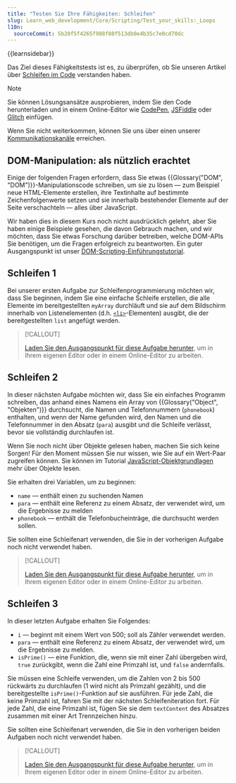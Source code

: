 ```yaml
---
title: "Testen Sie Ihre Fähigkeiten: Schleifen"
slug: Learn_web_development/Core/Scripting/Test_your_skills:_Loops
l10n:
  sourceCommit: 5b20f5f4265f988f80f513db0e4b35c7e0cd70dc
---
```


{{learnsidebar}}

Das Ziel dieses Fähigkeitstests ist es, zu überprüfen, ob Sie unseren Artikel über [Schleifen im Code](/de/docs/Learn_web_development/Core/Scripting/Loops) verstanden haben.

> [!NOTE]
> Sie können Lösungsansätze ausprobieren, indem Sie den Code herunterladen und in einem Online-Editor wie [CodePen](https://codepen.io/), [JSFiddle](https://jsfiddle.net/) oder [Glitch](https://glitch.com/) einfügen.
>
> Wenn Sie nicht weiterkommen, können Sie uns über einen unserer [Kommunikationskanäle](/de/docs/MDN/Community/Communication_channels) erreichen.

## DOM-Manipulation: als nützlich erachtet

Einige der folgenden Fragen erfordern, dass Sie etwas {{Glossary("DOM", "DOM")}}-Manipulationscode schreiben, um sie zu lösen — zum Beispiel neue HTML-Elemente erstellen, ihre Textinhalte auf bestimmte Zeichenfolgenwerte setzen und sie innerhalb bestehender Elemente auf der Seite verschachteln — alles über JavaScript.

Wir haben dies in diesem Kurs noch nicht ausdrücklich gelehrt, aber Sie haben einige Beispiele gesehen, die davon Gebrauch machen, und wir möchten, dass Sie etwas Forschung darüber betreiben, welche DOM-APIs Sie benötigen, um die Fragen erfolgreich zu beantworten. Ein guter Ausgangspunkt ist unser [DOM-Scripting-Einführungstutorial](/de/docs/Learn_web_development/Core/Scripting/DOM_scripting).

## Schleifen 1

Bei unserer ersten Aufgabe zur Schleifenprogrammierung möchten wir, dass Sie beginnen, indem Sie eine einfache Schleife erstellen, die alle Elemente im bereitgestellten `myArray` durchläuft und sie auf dem Bildschirm innerhalb von Listenelementen (d.h. [`<li>`](/de/docs/Web/HTML/Element/li)-Elementen) ausgibt, die der bereitgestellten `list` angefügt werden.

> [!CALLOUT]
>
> [Laden Sie den Ausgangspunkt für diese Aufgabe herunter](https://github.com/mdn/learning-area/blob/main/javascript/building-blocks/tasks/loops/loops1-download.html), um in Ihrem eigenen Editor oder in einem Online-Editor zu arbeiten.

## Schleifen 2

In dieser nächsten Aufgabe möchten wir, dass Sie ein einfaches Programm schreiben, das anhand eines Namens ein Array von {{Glossary("Object", "Objekten")}} durchsucht, die Namen und Telefonnummern (`phonebook`) enthalten, und wenn der Name gefunden wird, den Namen und die Telefonnummer in den Absatz (`para`) ausgibt und die Schleife verlässt, bevor sie vollständig durchlaufen ist.

Wenn Sie noch nicht über Objekte gelesen haben, machen Sie sich keine Sorgen! Für den Moment müssen Sie nur wissen, wie Sie auf ein Wert-Paar zugreifen können. Sie können im Tutorial [JavaScript-Objektgrundlagen](/de/docs/Learn_web_development/Core/Scripting/Object_basics) mehr über Objekte lesen.

Sie erhalten drei Variablen, um zu beginnen:

- `name` — enthält einen zu suchenden Namen
- `para` — enthält eine Referenz zu einem Absatz, der verwendet wird, um die Ergebnisse zu melden
- `phonebook` — enthält die Telefonbucheinträge, die durchsucht werden sollen.

Sie sollten eine Schleifenart verwenden, die Sie in der vorherigen Aufgabe noch nicht verwendet haben.

> [!CALLOUT]
>
> [Laden Sie den Ausgangspunkt für diese Aufgabe herunter](https://github.com/mdn/learning-area/blob/main/javascript/building-blocks/tasks/loops/loops2-download.html), um in Ihrem eigenen Editor oder in einem Online-Editor zu arbeiten.

## Schleifen 3

In dieser letzten Aufgabe erhalten Sie Folgendes:

- `i` — beginnt mit einem Wert von 500; soll als Zähler verwendet werden.
- `para` — enthält eine Referenz zu einem Absatz, der verwendet wird, um die Ergebnisse zu melden.
- `isPrime()` — eine Funktion, die, wenn sie mit einer Zahl übergeben wird, `true` zurückgibt, wenn die Zahl eine Primzahl ist, und `false` andernfalls.

Sie müssen eine Schleife verwenden, um die Zahlen von 2 bis 500 rückwärts zu durchlaufen (1 wird nicht als Primzahl gezählt), und die bereitgestellte `isPrime()`-Funktion auf sie ausführen. Für jede Zahl, die keine Primzahl ist, fahren Sie mit der nächsten Schleifeniteration fort. Für jede Zahl, die eine Primzahl ist, fügen Sie sie dem `textContent` des Absatzes zusammen mit einer Art Trennzeichen hinzu.

Sie sollten eine Schleifenart verwenden, die Sie in den vorherigen beiden Aufgaben noch nicht verwendet haben.

> [!CALLOUT]
>
> [Laden Sie den Ausgangspunkt für diese Aufgabe herunter](https://github.com/mdn/learning-area/blob/main/javascript/building-blocks/tasks/loops/loops3-download.html), um in Ihrem eigenen Editor oder in einem Online-Editor zu arbeiten.
